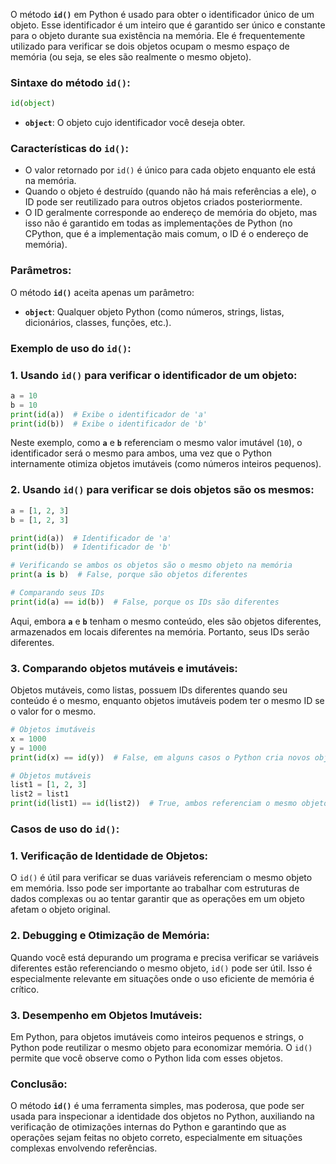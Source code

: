 O método **`id()`** em Python é usado para obter o identificador único de um objeto. Esse identificador é um inteiro que é garantido ser único e constante para o objeto durante sua existência na memória. Ele é frequentemente utilizado para verificar se dois objetos ocupam o mesmo espaço de memória (ou seja, se eles são realmente o mesmo objeto).

### Sintaxe do método `id()`:

```python
id(object)

```

- **`object`**: O objeto cujo identificador você deseja obter.

### Características do `id()`:

- O valor retornado por `id()` é único para cada objeto enquanto ele está na memória.
- Quando o objeto é destruído (quando não há mais referências a ele), o ID pode ser reutilizado para outros objetos criados posteriormente.
- O ID geralmente corresponde ao endereço de memória do objeto, mas isso não é garantido em todas as implementações de Python (no CPython, que é a implementação mais comum, o ID é o endereço de memória).

### Parâmetros:

O método **`id()`** aceita apenas um parâmetro:

- **`object`**: Qualquer objeto Python (como números, strings, listas, dicionários, classes, funções, etc.).

### Exemplo de uso do `id()`:

### 1. Usando `id()` para verificar o identificador de um objeto:

```python
a = 10
b = 10
print(id(a))  # Exibe o identificador de 'a'
print(id(b))  # Exibe o identificador de 'b'

```

Neste exemplo, como **`a`** e **`b`** referenciam o mesmo valor imutável (`10`), o identificador será o mesmo para ambos, uma vez que o Python internamente otimiza objetos imutáveis (como números inteiros pequenos).

### 2. Usando `id()` para verificar se dois objetos são os mesmos:

```python
a = [1, 2, 3]
b = [1, 2, 3]

print(id(a))  # Identificador de 'a'
print(id(b))  # Identificador de 'b'

# Verificando se ambos os objetos são o mesmo objeto na memória
print(a is b)  # False, porque são objetos diferentes

# Comparando seus IDs
print(id(a) == id(b))  # False, porque os IDs são diferentes

```

Aqui, embora **`a`** e **`b`** tenham o mesmo conteúdo, eles são objetos diferentes, armazenados em locais diferentes na memória. Portanto, seus IDs serão diferentes.

### 3. Comparando objetos mutáveis e imutáveis:

Objetos mutáveis, como listas, possuem IDs diferentes quando seu conteúdo é o mesmo, enquanto objetos imutáveis podem ter o mesmo ID se o valor for o mesmo.

```python
# Objetos imutáveis
x = 1000
y = 1000
print(id(x) == id(y))  # False, em alguns casos o Python cria novos objetos para inteiros grandes

# Objetos mutáveis
list1 = [1, 2, 3]
list2 = list1
print(id(list1) == id(list2))  # True, ambos referenciam o mesmo objeto

```

### Casos de uso do `id()`:

### 1. **Verificação de Identidade de Objetos**:

O `id()` é útil para verificar se duas variáveis referenciam o mesmo objeto em memória. Isso pode ser importante ao trabalhar com estruturas de dados complexas ou ao tentar garantir que as operações em um objeto afetam o objeto original.

### 2. **Debugging e Otimização de Memória**:

Quando você está depurando um programa e precisa verificar se variáveis diferentes estão referenciando o mesmo objeto, `id()` pode ser útil. Isso é especialmente relevante em situações onde o uso eficiente de memória é crítico.

### 3. **Desempenho em Objetos Imutáveis**:

Em Python, para objetos imutáveis como inteiros pequenos e strings, o Python pode reutilizar o mesmo objeto para economizar memória. O `id()` permite que você observe como o Python lida com esses objetos.

### Conclusão:

O método **`id()`** é uma ferramenta simples, mas poderosa, que pode ser usada para inspecionar a identidade dos objetos no Python, auxiliando na verificação de otimizações internas do Python e garantindo que as operações sejam feitas no objeto correto, especialmente em situações complexas envolvendo referências.